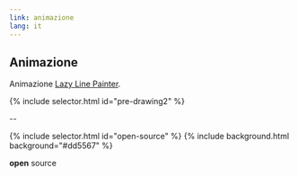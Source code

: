 ```yaml
---
link: animazione
lang: it
---
```


## Animazione

Animazione [Lazy Line Painter][lazy-line-painter].

{% include selector.html id="pre-drawing2" %}

[lazy-line-painter]:https://github.com/camoconnell/lazy-line-painter/

--

{% include selector.html id="open-source" %}
{% include background.html background="#dd5567" %}

**open** source
